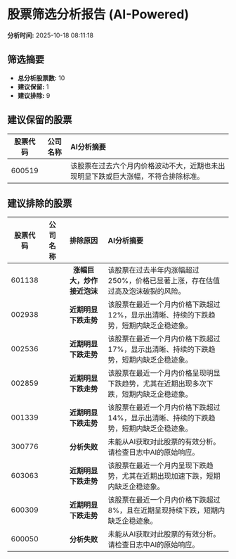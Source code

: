 # 股票筛选分析报告 (AI-Powered)

**分析时间:** 2025-10-18 08:11:18

## 筛选摘要

- **总分析股票数:** 10
- **建议保留:** 1
- **建议排除:** 9

## 建议保留的股票

| 股票代码 | 公司名称 | AI分析摘要 |
|:---:|:---:|:---|
| 600519 |  | 该股票在过去六个月内价格波动不大，近期也未出现明显下跌或巨大涨幅，不符合排除标准。 |

## 建议排除的股票

| 股票代码 | 公司名称 | 排除原因 | AI分析摘要 |
|:---:|:---:|:---:|:---|
| 601138 |  | **涨幅巨大，炒作接近泡沫** | 该股票在过去半年内涨幅超过250%，价格已显著上涨，存在估值过高及泡沫破裂的风险。 |
| 002938 |  | **近期明显下跌走势** | 该股票在最近一个月内价格下跌超过12%，显示出清晰、持续的下跌趋势，短期内缺乏企稳迹象。 |
| 002536 |  | **近期明显下跌走势** | 该股票在最近一个月内价格下跌超过17%，显示出清晰、持续的下跌趋势，短期内缺乏企稳迹象。 |
| 002859 |  | **近期明显下跌走势** | 该股票在最近一个月内价格呈现明显下跌趋势，尤其在近期出现多次下跌，短期内缺乏企稳迹象。 |
| 001339 |  | **近期明显下跌走势** | 该股票在最近一个月内价格下跌超过14%，显示出清晰、持续的下跌趋势，短期内缺乏企稳迹象。 |
| 300776 |  | **分析失败** | 未能从AI获取对此股票的有效分析。请检查日志中AI的原始响应。 |
| 603063 |  | **近期明显下跌走势** | 该股票在最近一个月内呈现下跌趋势，尤其在近期出现加速下跌，短期内缺乏企稳迹象。 |
| 600309 |  | **近期明显下跌走势** | 该股票在最近一个月内价格下跌超过8%，且在近期呈现持续下跌，短期内缺乏企稳迹象。 |
| 600050 |  | **分析失败** | 未能从AI获取对此股票的有效分析。请检查日志中AI的原始响应。 |
